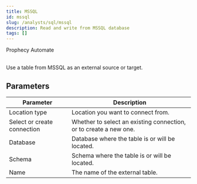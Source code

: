 ```yaml
---
title: MSSQL
id: mssql
slug: /analysts/sql/mssql
description: Read and write from MSSQL database
tags: []
---
```


<span class="badge">Prophecy Automate</span><br/><br/>

Use a table from MSSQL as an external source or target.

## Parameters

| Parameter                   | Description                                                       |
| --------------------------- | ----------------------------------------------------------------- |
| Location type               | Location you want to connect from.                                |
| Select or create connection | Whether to select an existing connection, or to create a new one. |
| Database                    | Database where the table is or will be located.                   |
| Schema                      | Schema where the table is or will be located.                     |
| Name                        | The name of the external table.                                   |
